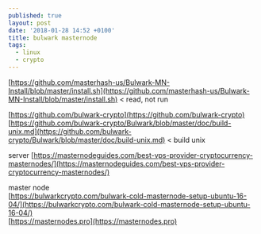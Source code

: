 ```yaml
---
published: true
layout: post
date: '2018-01-28 14:52 +0100'
title: bulwark masternode
tags:
  - linux
  - crypto
---
```

[https://github.com/masterhash-us/Bulwark-MN-Install/blob/master/install.sh](https://github.com/masterhash-us/Bulwark-MN-Install/blob/master/install.sh) < read, not run

[https://github.com/bulwark-crypto](https://github.com/bulwark-crypto)  
[https://github.com/bulwark-crypto/Bulwark/blob/master/doc/build-unix.md](https://github.com/bulwark-crypto/Bulwark/blob/master/doc/build-unix.md) < build unix

server [https://masternodeguides.com/best-vps-provider-cryptocurrency-masternodes/](https://masternodeguides.com/best-vps-provider-cryptocurrency-masternodes/)

master node  
[https://bulwarkcrypto.com/bulwark-cold-masternode-setup-ubuntu-16-04/](https://bulwarkcrypto.com/bulwark-cold-masternode-setup-ubuntu-16-04/)  
[https://masternodes.pro](https://masternodes.pro)
